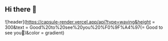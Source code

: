 ## Hi there 👋
![header](https://capsule-render.vercel.app/api?type=waving&height = 300&text = Good%20to%20see%20you%20%F0%9F%A4%97(= Good to see you🤗)&color = gradient)
<!--
**hojin0729/hojin0729** is a ✨ _special_ ✨ repository because its `README.md` (this file) appears on your GitHub profile.

Here are some ideas to get you started:

- 🔭 I’m currently working on ...
- 🌱 I’m currently learning ...
- 👯 I’m looking to collaborate on ...
- 🤔 I’m looking for help with ...
- 💬 Ask me about ...
- 📫 How to reach me: ...
- 😄 Pronouns: ...
- ⚡ Fun fact: ...
-->
